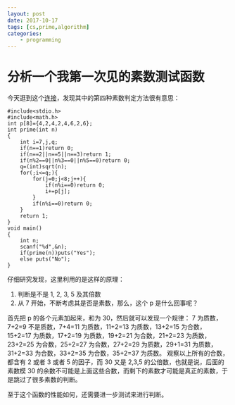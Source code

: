 ```yaml
---
layout: post
date: 2017-10-17
tags: [cs,prime,algorithm]
categories:
    - programming
---
```


# 分析一个我第一次见的素数测试函数

今天逛到这个[连接](http://blog.csdn.net/l04205613/article/details/6025118)，发现其中的第四种素数判定方法很有意思：

```
#include<stdio.h>
#include<math.h>
int p[8]={4,2,4,2,4,6,2,6};
int prime(int n)
{
    int i=7,j,q;
    if(n==1)return 0;
    if(n==2||n==5||n==3)return 1;
    if(n%2==0||n%3==0||n%5==0)return 0;
    q=(int)sqrt(n);
    for(;i<=q;){
        for(j=0;j<8;j++){
            if(n%i==0)return 0;
            i+=p[j];
        }
        if(n%i==0)return 0;
    }
    return 1;
}
void main()
{
    int n;
    scanf("%d",&n);
    if(prime(n))puts("Yes");
    else puts("No");
}
```

仔细研究发现，这里利用的是这样的原理：

1. 判断是不是 1, 2, 3, 5 及其倍数
2. 从 7 开始，不断考虑其是否是素数，那么，这个 p 是什么回事呢？

首先把 p 的各个元素加起来，和为 30，然后就可以发现一个规律：
7 为质数，7+2=9 不是质数，7+4=11 为质数，11+2=13 为质数，13+2=15 为合数，15+2=17 为质数，17+2=19 为质数，19+2=21 为合数，21+2=23 为质数，23+2=25 为合数，25+2=27 为合数，27+2=29 为质数，29+1=31 为质数，31+2=33 为合数，33+2=35 为合数，35+2=37 为质数。
观察以上所有的合数，都含有 2 或者 3 或者 5 的因子，而 30 又是 2,3,5 的公倍数，也就是说，后面的素数模 30 的余数不可能是上面这些合数，而剩下的素数才可能是真正的素数，于是跳过了很多素数的判断。

至于这个函数的性能如何，还需要进一步测试来进行判断。
